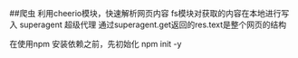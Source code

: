 ##爬虫
利用cheerio模块，快速解析网页内容
fs模块对获取的内容在本地进行写入
superagent 超级代理  通过superagent.get返回的res.text是整个网页的结构

在使用npm 安装依赖之前，先初始化 npm init -y
